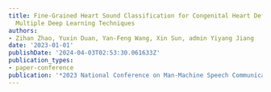 ```yaml
---
title: Fine-Grained Heart Sound Classification for Congenital Heart Defects Using
  Multiple Deep Learning Techniques
authors:
- Zihan Zhao, Yuxin Duan, Yan-Feng Wang, Xin Sun, admin Yiyang Jiang
date: '2023-01-01'
publishDate: '2024-04-03T02:53:30.061633Z'
publication_types:
- paper-conference
publication: '*2023 National Conference on Man-Machine Speech Communication*'
---
```

